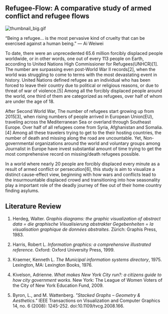 ## Refugee-Flow: A comparative study of armed conflict and refugee flows

![thumbnail_big.gif](thumbnail_big.gif)

“Being a refugee… is the most pervasive kind of cruelty that can be exercised against a human being.”
    — Ai Weiwei

To date, there were an unprecedented 65.6 million forcibly displaced people worldwide, or in other words, one out of every 113 people on Earth, according to United Nations High Commissioner for Refugees(UNHCR)[1].  The number are surpassing even post-World War II records[2], when the world was struggling to come to terms with the most devastating event in history. United Nations defined refugee as an individual who has been forced to leave their country due to political or religious reasons, or due to threat of war of violence.[5] Among all the forcibly displaced people around the world, one third of them are categorized as refugees, over half of whom are under the age of 18.

After Second World War, The number of refugees start growing up from 2015[3], when rising numbers of people arrived in European Union(EU), traveling across the Mediterranean Sea or overland through Southeast Europe. Over half of all refugees come from Syria, Afghanistan and Somalia.[4] Among all these travelers trying to get to the their hosting countries, the number of death and missing along the road are uncountable. Yet, Non-governmental organizations around the world and voluntary groups among Journalist in Europe have invest substantial amount of time trying to get the most comprehensive record on missing/death refugees possible.

In a world where nearly 20 people are forcibly displaced every minute as a result of armed conflict or persecution[6], this study is aim to visualize a distinct cause-effect view, beginning with how wars and conflicts lead to the insurmountable displaced crowd and transitioning into how seasonality play a important role of the deadly journey of flee out of their home country finding asylums.

## Literature Review
1. Herdeg, Walter. *Graphis diagrams: the graphic visualization of abstract data = die graphische Visualisierung abstrakter Gegebenheiten = la visualisation graphique de données abstraites.* Zürich: Graphis Press, 1983.
2. Harris, Robert L. *Information graphics: a comprehensive illustrated reference.* Oxford: Oxford University Press, 1999.

3. Kraemer, Kenneth L. *The Municipal information systems directory*, 1975. Lexington, MA: Lexington Books, 1976.
4. Kivelson, Adrienne. *What makes New York City run?: a citizens guide to how city government works.* New York: The League of Women Voters of the City of New York Education Fund, 2009.

5. Byron, L., and M. Wattenberg. *"Stacked Graphs – Geometry & Aesthetics."* IEEE Transactions on Visualization and Computer Graphics 14, no. 6 (2008): 1245-252. doi:10.1109/tvcg.2008.166.
